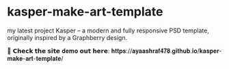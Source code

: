 # kasper-make-art-template
my latest project Kasper – a modern and fully responsive PSD template, originally inspired by a Graphberry design.

🔗 𝗖𝗵𝗲𝗰𝗸 𝘁𝗵𝗲 𝘀𝗶𝘁𝗲 𝐝𝐞𝐦𝐨 𝗼𝘂𝘁 𝗵𝗲𝗿𝗲: 𝐡𝐭𝐭𝐩𝐬://𝐚𝐲𝐚𝐚𝐬𝐡𝐫𝐚𝐟𝟒𝟕𝟖.𝐠𝐢𝐭𝐡𝐮𝐛.𝐢𝐨/𝐤𝐚𝐬𝐩𝐞𝐫-𝐦𝐚𝐤𝐞-𝐚𝐫𝐭-𝐭𝐞𝐦𝐩𝐥𝐚𝐭𝐞/
